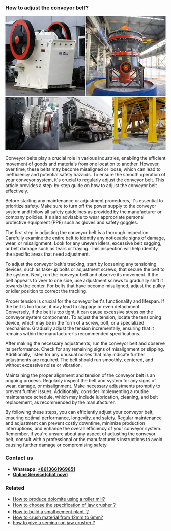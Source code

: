 <h3>How to adjust the conveyor belt?</h3><img src='1701745066.jpg' alt=''><p>Conveyor belts play a crucial role in various industries, enabling the efficient movement of goods and materials from one location to another. However, over time, these belts may become misaligned or loose, which can lead to inefficiency and potential safety hazards. To ensure the smooth operation of your conveyor system, it's crucial to regularly adjust the conveyor belt. This article provides a step-by-step guide on how to adjust the conveyor belt effectively.</p><p>Before starting any maintenance or adjustment procedures, it's essential to prioritize safety. Make sure to turn off the power supply to the conveyor system and follow all safety guidelines as provided by the manufacturer or company policies. It's also advisable to wear appropriate personal protective equipment (PPE) such as gloves and safety goggles.</p><p>The first step in adjusting the conveyor belt is a thorough inspection. Carefully examine the entire belt to identify any noticeable signs of damage, wear, or misalignment. Look for any uneven idlers, excessive belt sagging, or belt damage such as tears or fraying. This inspection will help identify the specific areas that need adjustment.</p><p>To adjust the conveyor belt's tracking, start by loosening any tensioning devices, such as take-up bolts or adjustment screws, that secure the belt to the system. Next, run the conveyor belt and observe its movement. If the belt appears to veer to one side, use adjustment screws to gradually shift it towards the center. For belts that have become misaligned, adjust the pulley or idler position to correct the tracking.</p><p>Proper tension is crucial for the conveyor belt's functionality and lifespan. If the belt is too loose, it may lead to slippage or even detachment. Conversely, if the belt is too tight, it can cause excessive stress on the conveyor system components. To adjust the tension, locate the tensioning device, which may be in the form of a screw, bolt, or a specialized mechanism. Gradually adjust the tension incrementally, ensuring that it remains within the manufacturer's recommended specifications.</p><p>After making the necessary adjustments, run the conveyor belt and observe its performance. Check for any remaining signs of misalignment or slipping. Additionally, listen for any unusual noises that may indicate further adjustments are required. The belt should run smoothly, centered, and without excessive noise or vibration.</p><p>Maintaining the proper alignment and tension of the conveyor belt is an ongoing process. Regularly inspect the belt and system for any signs of wear, damage, or misalignment. Make necessary adjustments promptly to prevent further issues. Additionally, consider implementing a routine maintenance schedule, which may include lubrication, cleaning, and belt replacement, as recommended by the manufacturer.</p><p>By following these steps, you can efficiently adjust your conveyor belt, ensuring optimal performance, longevity, and safety. Regular maintenance and adjustment can prevent costly downtime, minimize production interruptions, and enhance the overall efficiency of your conveyor system. Remember, if you're unsure about any aspect of adjusting the conveyor belt, consult with a professional or the manufacturer's instructions to avoid causing further damage or compromising safety.</p><h3>Contact us</h3><ul><li><strong>Whatsapp:&nbsp;<a href="https://wa.me/8613661969651">+8613661969651</a></strong></li><li><a href="https://swt.shibang-china.com/?git&amp;zhl&amp;How to adjust the conveyor belt"><strong>Online Service(chat now)</strong></a></li></ul><h3>Related</h3><ul><li><a href='How to produce dolomite using a roller mill.md'>How to produce dolomite using a roller mill?</a></li><li><a href='How to choose the specification of jaw crusher？.md'>How to choose the specification of jaw crusher？</a></li><li><a href='How to build a small cement plant ？.md'>How to build a small cement plant ？</a></li><li><a href='How to crush material from 12mm to 6mm.md'>How to crush material from 12mm to 6mm?</a></li><li><a href='how to give a seminar on jaw crusher .md'>how to give a seminar on jaw crusher ?</a></li></ul>